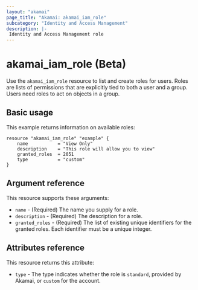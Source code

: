 ```yaml
---
layout: "akamai"
page_title: "Akamai: akamai_iam_role"
subcategory: "Identity and Access Management"
description: |-
 Identity and Access Management role
---
```


# akamai_iam_role (Beta)

Use the `akamai_iam_role` resource to list and create roles for users. Roles are lists of permissions that are explicitly tied to both a user and a group. Users need roles to act on objects in a group. 

## Basic usage

This example returns information on available roles:

```hcl
resource "akamai_iam_role" "example" {
    name           = "View Only"
    description    = "This role will allow you to view"
    granted_roles  = 2051
    type           = "custom"
}
```

## Argument reference

This resource supports these arguments:

* `name` - (Required) The name you supply for a role.
* `description` - (Required) The description for a role.
* `granted_roles` - (Required) The list of existing unique identifiers for the granted roles. Each identifier must be a unique integer. 

## Attributes reference

This resource returns this attribute:

* `type` - The type indicates whether the role is `standard`, provided by Akamai, or `custom` for the account.




